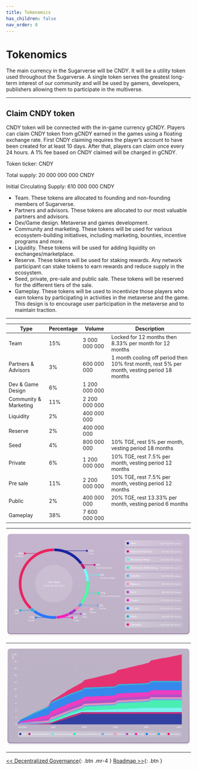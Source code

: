 ```yaml
---
title: Tokenomics
has_children: false
nav_order: 8
---
```


# Tokenomics

The main currency in the Sugarverse will be CNDY. It will be a utility token used throughout the Sugarverse. A single token serves the greatest long-term interest of our community and will be used by gamers, developers, publishers allowing them to participate in the multiverse.

---

## Claim CNDY token

CNDY token will be connected with the in-game currency gCNDY. Players can claim CNDY token from gCNDY earned in the games using a floating exchange rate. First CNDY claiming requires the player’s account to have been created for at least 10 days. After that, players can claim once every 24 hours. A 1% fee based on CNDY claimed will be charged in gCNDY.

Token ticker: CNDY

Total supply:	20 000 000 000 CNDY

Initial Circulating Supply:	610 000 000 CNDY

- Team. These tokens are allocated to founding and non-founding members of Sugarverse.
- Partners and advisors. These tokens are allocated to  our most valuable partners and advisors.
- Dev/Game design. Metaverse and games development.
- Community and marketing. These tokens will be used for various ecosystem-building initiatives, including marketing, bounties, incentive programs and more.
- Liquidity. These tokens will be used for adding liquidity on exchanges/marketplace.
- Reserve. These tokens will be used for staking rewards. Any network participant can stake tokens to earn rewards and reduce supply in the ecosystem.
- Seed, private, pre-sale and public sale. These tokens will be reserved for the different tiers of the sale.
- Gameplay. These tokens will be used to incentivize those players who earn tokens by participating in activities in the metaverse and the game. This design is to encourage user participation in the metaverse and to maintain traction.

---

| Type  | Percentage | Volume | Description |
| ------------- | ------------- | ------------- | ------------- |
| Team | 15% | 3 000 000 000 | Locked for 12 months then 8.33% per month for 12 months |
| Partners & Advisors | 3% | 600 000 000 | 1 month cooling off period then 10% first month, rest 5% per month, vesting period 18 months |
| Dev & Game Design | 6% | 1 200 000 000 |  |
| Community & Marketing | 11% | 2 200 000 000 |  |
| Liquidity | 2% | 400 000 000 |  |
| Reserve | 2% | 400 000 000 |  |
| Seed | 4% | 800 000 000 | 10% TGE, rest 5% per month, vesting period 18 months |
| Private | 6% | 1 200 000 000 | 10% TGE, rest 7.5% per month, vesting period 12 months |
| Pre sale | 11% | 2 200 000 000 | 10% TGE, rest 7.5% per month, vesting period 12 months |
| Public | 2% | 400 000 000 | 20% TGE, rest 13.33% per month, vesting period 6 months |
| Gameplay | 38% | 7 600 000 000 |  |

---

![cycle](/assets/token_metrics.png)

---

![cycle](/assets/release.png)

---

[<< Decentralized Governance](https://sugarverse.github.io/7_decentralised.html){: .btn .mr-4 }
[Roadmap >>](https://sugarverse.github.io/9_roadmap.html){: .btn }
